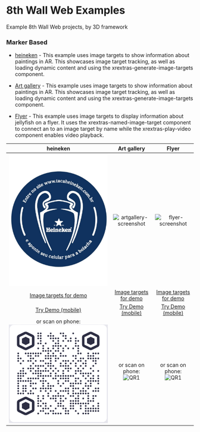 # 8th Wall Web Examples

Example 8th Wall Web projects, by 3D framework

### Marker Based

* [heineken](https://github.com/EdwardFornieles/web/tree/master/examples/aframe/heineken) - This example uses image targets to show information about paintings in AR. This showcases image target tracking, as well as loading dynamic content and using the xrextras-generate-image-targets component.

* [Art gallery](https://github.com/EdwardFornieles/web/tree/master/examples/aframe/artgallery) - This example uses image targets to show information about paintings in AR. This showcases image target tracking, as well as loading dynamic content and using the xrextras-generate-image-targets component.
* [Flyer](https://github.com/EdwardFornieles/web/tree/master/examples/aframe/flyer) - This example uses image targets to display information about jellyfish on a flyer. It uses the xrextras-named-image-target component to connect an <a-entity> to an image target by name while the xrextras-play-video component enables video playback. 

| heineken | Art gallery | Flyer
| :----------: | :----------: | :----------: |
| ![heineken-screenshot](./images/screenshot-heineken.jpg) | ![artgallery-screenshot](./images/screenshot-artgallery.jpg) | ![flyer-screenshot](./images/screenshot-flyer.jpg)
| [Image targets for demo](./examples/aframe/heineken/heineken.jpg) | [Image targets for demo](./examples/aframe/artgallery/gallery.jpg) | [Image targets for demo](./examples/aframe/flyer/flyer.jpg)
| [Try Demo (mobile)](https://apps.8thwall.com/8thWall/heineken) | [Try Demo (mobile)](https://apps.8thwall.com/8thWall/aframe_artgallery) | [Try Demo (mobile)](https://apps.8thwall.com/8thWall/aframe_flyer)
| or scan on phone:<br> ![QR1](./images/qr-heineken.png) | or scan on phone:<br> ![QR1](./images/qr-artgallery.png) | or scan on phone:<br> ![QR1](./images/qr-flyer.png)